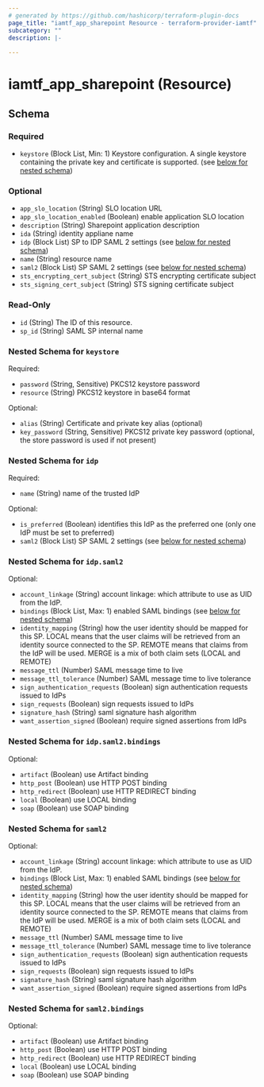 ```yaml
---
# generated by https://github.com/hashicorp/terraform-plugin-docs
page_title: "iamtf_app_sharepoint Resource - terraform-provider-iamtf"
subcategory: ""
description: |-
  
---
```


# iamtf_app_sharepoint (Resource)





<!-- schema generated by tfplugindocs -->
## Schema

### Required

- `keystore` (Block List, Min: 1) Keystore configuration.  A single keystore containing the private key and certificate is supported. (see [below for nested schema](#nestedblock--keystore))

### Optional

- `app_slo_location` (String) SLO location URL
- `app_slo_location_enabled` (Boolean) enable application SLO location
- `description` (String) Sharepoint application description
- `ida` (String) identity appliane name
- `idp` (Block List) SP to IDP SAML 2 settings (see [below for nested schema](#nestedblock--idp))
- `name` (String) resource name
- `saml2` (Block List) SP SAML 2 settings (see [below for nested schema](#nestedblock--saml2))
- `sts_encrypting_cert_subject` (String) STS encrypting certificate subject
- `sts_signing_cert_subject` (String) STS signing certificate subject

### Read-Only

- `id` (String) The ID of this resource.
- `sp_id` (String) SAML SP internal name

<a id="nestedblock--keystore"></a>
### Nested Schema for `keystore`

Required:

- `password` (String, Sensitive) PKCS12 keystore password
- `resource` (String) PKCS12 keystore in base64 format

Optional:

- `alias` (String) Certificate and private key alias (optional)
- `key_password` (String, Sensitive) PKCS12 private key password (optional, the store password is used if not present)


<a id="nestedblock--idp"></a>
### Nested Schema for `idp`

Required:

- `name` (String) name of the trusted IdP

Optional:

- `is_preferred` (Boolean) identifies this IdP as the preferred one (only one IdP must be set to preferred)
- `saml2` (Block List) SP SAML 2 settings (see [below for nested schema](#nestedblock--idp--saml2))

<a id="nestedblock--idp--saml2"></a>
### Nested Schema for `idp.saml2`

Optional:

- `account_linkage` (String) account linkage: which attribute to use as UID from the IdP.
- `bindings` (Block List, Max: 1) enabled SAML bindings (see [below for nested schema](#nestedblock--idp--saml2--bindings))
- `identity_mapping` (String) how the user identity should be mapped for this SP. LOCAL means that the user claims will be retrieved from an identity source connected to the SP.  REMOTE means that claims from the IdP will be used. MERGE is a mix of both claim sets (LOCAL and REMOTE)
- `message_ttl` (Number) SAML message time to live
- `message_ttl_tolerance` (Number) SAML message time to live tolerance
- `sign_authentication_requests` (Boolean) sign authentication requests issued to IdPs
- `sign_requests` (Boolean) sign requests issued to IdPs
- `signature_hash` (String) saml signature hash algorithm
- `want_assertion_signed` (Boolean) require signed assertions from IdPs

<a id="nestedblock--idp--saml2--bindings"></a>
### Nested Schema for `idp.saml2.bindings`

Optional:

- `artifact` (Boolean) use Artifact binding
- `http_post` (Boolean) use HTTP POST binding
- `http_redirect` (Boolean) use HTTP REDIRECT binding
- `local` (Boolean) use LOCAL binding
- `soap` (Boolean) use SOAP binding




<a id="nestedblock--saml2"></a>
### Nested Schema for `saml2`

Optional:

- `account_linkage` (String) account linkage: which attribute to use as UID from the IdP.
- `bindings` (Block List, Max: 1) enabled SAML bindings (see [below for nested schema](#nestedblock--saml2--bindings))
- `identity_mapping` (String) how the user identity should be mapped for this SP. LOCAL means that the user claims will be retrieved from an identity source connected to the SP.  REMOTE means that claims from the IdP will be used. MERGE is a mix of both claim sets (LOCAL and REMOTE)
- `message_ttl` (Number) SAML message time to live
- `message_ttl_tolerance` (Number) SAML message time to live tolerance
- `sign_authentication_requests` (Boolean) sign authentication requests issued to IdPs
- `sign_requests` (Boolean) sign requests issued to IdPs
- `signature_hash` (String) saml signature hash algorithm
- `want_assertion_signed` (Boolean) require signed assertions from IdPs

<a id="nestedblock--saml2--bindings"></a>
### Nested Schema for `saml2.bindings`

Optional:

- `artifact` (Boolean) use Artifact binding
- `http_post` (Boolean) use HTTP POST binding
- `http_redirect` (Boolean) use HTTP REDIRECT binding
- `local` (Boolean) use LOCAL binding
- `soap` (Boolean) use SOAP binding


